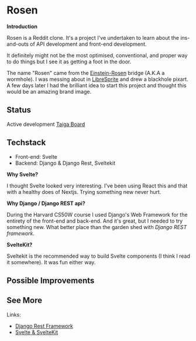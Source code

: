 ﻿# Rosen

**Introduction**

Rosen is a Reddit clone. It's a project I've undertaken to learn about the ins-and-outs of API development and front-end development.

It definitely might not be the most optimised, conventional, and proper way to do things but I see it as getting a foot in the door.

The name "Rosen" came from the [Einstein-Rosen](https://en.wikipedia.org/wiki/Wormhole) bridge (A.K.A a wormhole). I was messing about in [LibreSprite](https://libresprite.github.io/#!/) and drew a blackhole pixart. A few days later I had the brilliant idea to start this project and thought this would be an amazing brand image.

## Status

Active development
[Taiga Board](https://tree.taiga.io/project/neosahadeo-rosen/kanban)


## Techstack

- Front-end: Svelte
- Backend: Django & Django Rest, Sveltekit

**Why Svelte?**

I thought Svelte looked very interesting. I've been using React this and that with a healthy does of Nextjs. Trying something new never hurt.

**Why Django / Django REST api?**

During the Harvard CS50W course I used Django's Web Framework for the entirety of the front-end and back-end. And it's great, but I needed to try something new. What better place than the garden shed with *Django REST framework*.

**SvelteKit?**

Sveltekit is the recommended way to build Svelte components (I think I read it somewhere). It was fun either way.

## Possible Improvements

## See More

Links:
- [Django Rest Framework](https://www.django-rest-framework.org/)
- [Svelte & SvelteKit](https://svelte.dev/)
